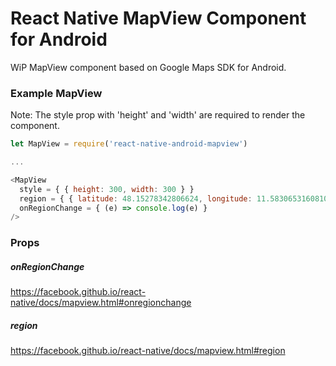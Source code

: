 # React Native MapView Component for Android

WiP MapView component based on Google Maps SDK for Android.

### Example MapView

Note: The style prop with 'height' and 'width' are required to render the component.

``` js
let MapView = require('react-native-android-mapview')

...

<MapView
  style = { { height: 300, width: 300 } }
  region = { { latitude: 48.15278342806624, longitude: 11.583065316081047, zoom: 10.0 } }
  onRegionChange = { (e) => console.log(e) }
/>
```

### Props

##### onRegionChange

https://facebook.github.io/react-native/docs/mapview.html#onregionchange

##### region

https://facebook.github.io/react-native/docs/mapview.html#region


